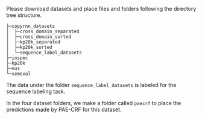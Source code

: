 Please download datasets and place files and folders following the directory tree structure.

	├─copyrnn_datasets
	│  ├─cross_domain_separated
	│  ├─cross_domain_sorted
	│  ├─kp20k_separated
	│  ├─kp20k_sorted
	│  └─sequence_label_datasets
	├─inspec
	├─kp20k
	├─nus
	└─semeval

The data under the folder `sequence_label_datasets` is labeled for the sequence labeling task.

In the four dataset folders, we make a folder called `paecrf` to place the predictions made by PAE-CRF for this dataset.
